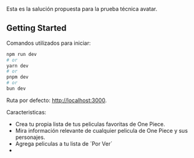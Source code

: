 Esta es la salución propuesta para la prueba técnica avatar.
## Getting Started

Comandos utilizados para iniciar:

```bash
npm run dev
# or
yarn dev
# or
pnpm dev
# or
bun dev
```

Ruta por defecto: [http://localhost:3000](http://localhost:3000).

Caracteristicas:

- Crea tu propia lista de tus peliculas favoritas de One Piece.
- Mira información relevante de cualquier pelicula de One Piece y sus personajes.
- Agrega peliculas a tu lista de ´Por Ver´
- 
